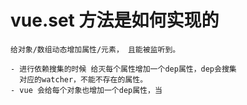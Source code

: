 

#  vue.set 方法是如何实现的
   
    给对象/数组动态增加属性/元素， 且能被监听到。

    - 进行依赖搜集的时候 给灭每个属性增加一个dep属性，dep会搜集
      对应的watcher，不能不存在的属性。
    - vue 会给每个对象也增加一个dep属性，当  
